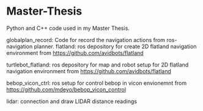 # Master-Thesis
Python and C++ code used in my Master Thesis.


globalplan_record: Code for record the navigation actions from ros-navigation planner.
flatland: ros depository for create 2D flatland navigation environment from https://github.com/avidbots/flatland

turtlebot_flatland: ros depository for map and robot setup for 2D flatland navigation environment from https://github.com/avidbots/flatland

bebop_vicon_ctrl: ros setup for control bebop in vicon envionemnt from https://github.com/mdeyo/bebop_vicon_control

lidar: connection and draw LIDAR distance readings
